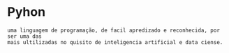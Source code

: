 # Pyhon
	uma linguagem de programação, de facil apredizado e reconhecida, por ser uma das
	mais ultilizadas no quisito de inteligencia artificial e data ciense.

